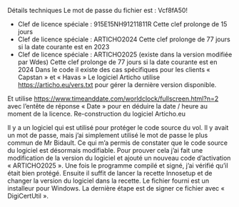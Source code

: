 Détails techniques
Le mot de passe du fichier est : Vcf8fA50!
- Clef de licence spéciale : 915E15NH91211811R
Cette clef prolonge de 15 jours
- Clef de licence spéciale : ARTICHO2024
Cette clef prolonge de 77 jours si la date courante est en 2023
- Clef de licence spéciale : ARTICHO2025 (existe dans la version modifiée par Wdes)
Cette clef prolonge de 77 jours si la date courante est en 2024
Dans le code il existe des cas spécifiques pour les clients « Capstan » et « Havas »
Le logiciel Articho utilise https://articho.eu/vers.txt pour gérer la dernière version disponible.

Et utilise https://www.timeanddate.com/worldclock/fullscreen.html?n=2 avec l’entête de réponse
« Date » pour en déduire la date / heure au moment de la licence.
Re-construction du logiciel Articho.eu

Il y a un logiciel qui est utilisé pour protéger le code source du vol. Il y avait un mot de passe, mais j’ai simplement utilisé le
mot de passe le plus commun de Mr Bidault. Ce qui m’a permis de constater que le code source du
logiciel est désormais modifiable. Pour prouver cela j’ai fait une modification de la version du
logiciel et ajouté un nouveau code d’activation « ARTICHO2025 ».
Une fois le programme compilé et signé, j’ai vérifié qu’il était bien protégé. Ensuite il suffit de
lancer la recette Innosetup et de changer la version du logiciel dans la recette.
Le fichier fourni est un installeur pour Windows. La dernière étape est de signer ce fichier avec «
DigiCertUtil ».
